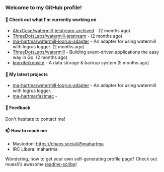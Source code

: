 ### Welcome to my GitHub profile!

#### 🔭 Check out what I'm currently working on

- [AlexCuse/watermill-jetstream-archived](https://github.com/AlexCuse/watermill-jetstream-archived) -  (2 months ago)
- [ThreeDotsLabs/watermill-jetstream](https://github.com/ThreeDotsLabs/watermill-jetstream) -  (2 months ago)
- [ma-hartma/watermill-logrus-adapter](https://github.com/ma-hartma/watermill-logrus-adapter) - An adapter for using watermill with logrus logger. (2 months ago)
- [ThreeDotsLabs/watermill](https://github.com/ThreeDotsLabs/watermill) - Building event-driven applications the easy way in Go. (2 months ago)
- [knoxite/knoxite](https://github.com/knoxite/knoxite) - A data storage &amp; backup system (5 months ago)

#### 🌱 My latest projects

- [ma-hartma/watermill-logrus-adapter](https://github.com/ma-hartma/watermill-logrus-adapter) - An adapter for using watermill with logrus logger.
- [ma-hartma/fastmac](https://github.com/ma-hartma/fastmac) - 

#### 💬 Feedback

Don't hesitate to contact me!

#### 📫 How to reach me

- Mastodon: https://chaos.social/@mahartma
- IRC Libera: mahartma

Wondering, how to get your own self-generating profile page? 
Check out muesli's awesome [readme-scribe](https://github.com/muesli/readme-scribe)!
